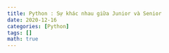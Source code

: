 ```yaml
---
title: Python : Sự khác nhau giữa Junior và Senior
date: 2020-12-16
categories: [Python]
tags: []
math: true
---
```


